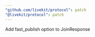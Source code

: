 ```yaml
---
"github.com/livekit/protocol": patch
"@livekit/protocol": patch
---
```


Add fast_publish option to JoinResponse
